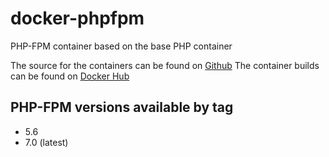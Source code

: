 # docker-phpfpm
PHP-FPM container based on the base PHP container

The source for the containers can be found on [Github](https://github.com/braydeejohnson/docker-phpfpm)
The container builds can be found on [Docker Hub](https://hub.docker.com/r/braydeejohnson/phpfpm/)

## PHP-FPM versions available by tag
* 5.6
* 7.0 (latest)